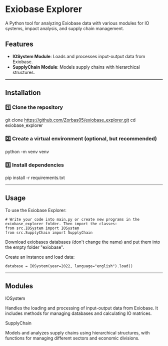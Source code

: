 # Exiobase Explorer 
A Python tool for analyzing Exiobase data with various modules for IO systems, impact analysis, and supply chain management.

## Features
- **IOSystem Module**: Loads and processes input-output data from Exiobase.
- **SupplyChain Module**: Models supply chains with hierarchical structures.

---

## Installation

### 1️⃣ Clone the repository
git clone https://github.com/Zorbas05/exiobase_explorer.git
cd exiobase_explorer

### 2️⃣ Create a virtual environment (optional, but recommended)

python -m venv venv

### 3️⃣ Install dependencies

pip install -r requirements.txt

---

## Usage

To use the Exiobase Explorer:

    # Write your code into main.py or create new programs in the exiobase_explorer folder. Then import the classes:
    from src.IOSystem import IOSystem
    from src.SupplyChain import SupplyChain

Download exiobases databases (don't change the name) and put them into the empty folder "exiobase".

Create an instance and load data:

    database = IOSystem(year=2022, language="english").load()

---

## Modules
IOSystem

Handles the loading and processing of input-output data from Exiobase. It includes methods for managing databases and calculating IO matrices.

SupplyChain

Models and analyzes supply chains using hierarchical structures, with functions for managing different sectors and economic divisions.
